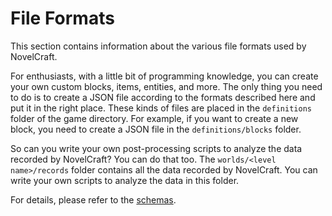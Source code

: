 # File Formats

This section contains information about the various file formats used by NovelCraft.

For enthusiasts, with a little bit of programming knowledge, you can create your own custom blocks, items, entities, and more. The only thing you need to do is to create a JSON file according to the formats described here and put it in the right place. These kinds of files are placed in the `definitions` folder of the game directory. For example, if you want to create a new block, you need to create a JSON file in the `definitions/blocks` folder.

So can you write your own post-processing scripts to analyze the data recorded by NovelCraft? You can do that too. The `worlds/<level name>/records` folder contains all the data recorded by NovelCraft. You can write your own scripts to analyze the data in this folder.

For details, please refer to the [schemas](https://github.com/NovelCraft/Documentation/tree/main/schemas/files).
